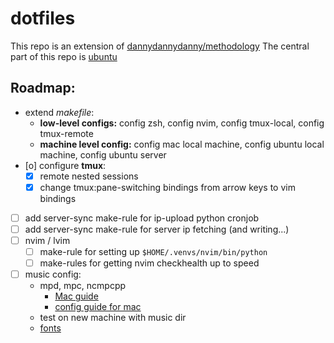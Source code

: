 # dotfiles

This repo is an extension of [dannydannydanny/methodology](https://github.com/DannyDannyDanny/methodology/)
The central part of this repo is [ubuntu](ubuntu.md)


## Roadmap:

* extend *makefile*:
  * **low-level configs:** config zsh, config nvim, config tmux-local, config tmux-remote
  * **machine level config:** config mac local machine, config ubuntu local machine, config ubuntu server
* [o] configure **tmux**:
  * [X] remote nested sessions
  * [X] change tmux:pane-switching bindings from arrow keys to vim bindings
* [ ] add server-sync make-rule for ip-upload python cronjob
* [ ] add server-sync make-rule for server ip fetching (and writing...)
* [ ] nvim / lvim
  * [ ] make-rule for setting up `$HOME/.venvs/nvim/bin/python`
  * [ ] make-rules for getting nvim checkhealth up to speed
* [ ] music config:
  * mpd, mpc, ncmpcpp
    * [Mac guide](https://killtheyak.com/install-mpd-mpc-ncmpcpp/)
    * [config guide for mac](https://computingforgeeks.com/install-configure-mpd-ncmpcpp-macos/)
  * test on new machine with music dir
  * [fonts](https://www.programmingfonts.org/)
